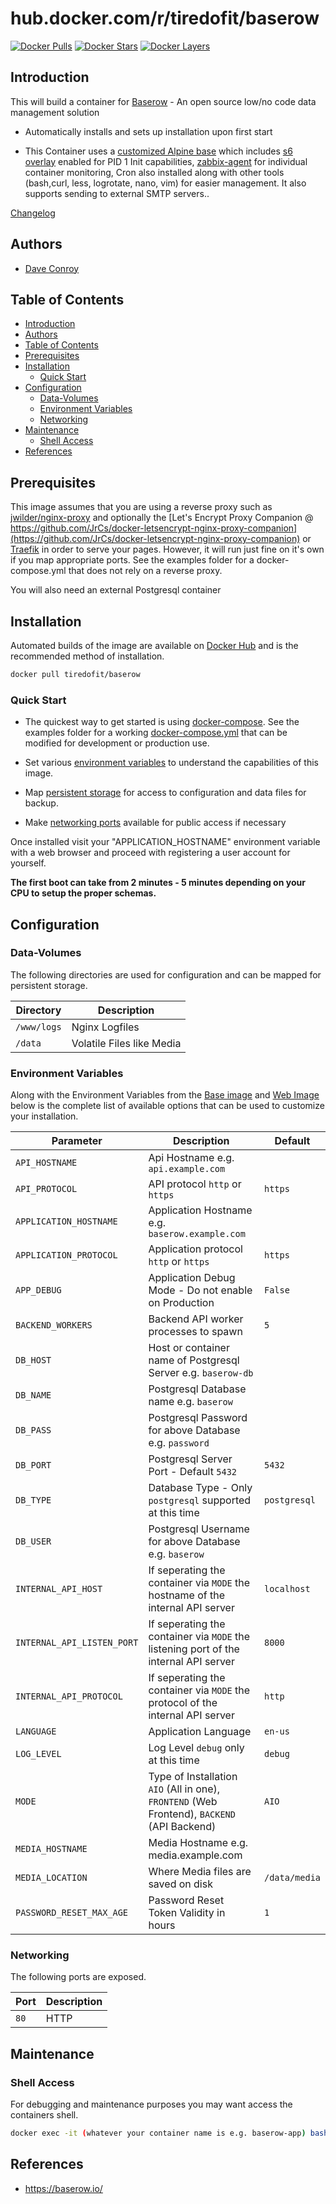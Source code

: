 # hub.docker.com/r/tiredofit/baserow

[![Docker Pulls](https://img.shields.io/docker/pulls/tiredofit/baserow.svg)](https://hub.docker.com/r/tiredofit/baserow)
[![Docker Stars](https://img.shields.io/docker/stars/tiredofit/baserow.svg)](https://hub.docker.com/r/tiredofit/baserow)
[![Docker Layers](https://images.microbadger.com/badges/image/tiredofit/baserow.svg)](https://microbadger.com/images/tiredofit/baserow)

## Introduction

This will build a container for [Baserow](https://baserow.io/) - An open source low/no code data management solution

* Automatically installs and sets up installation upon first start

* This Container uses a [customized Alpine base](https://hub.docker.com/r/tiredofit/alpine) which includes [s6 overlay](https://github.com/just-containers/s6-overlay) enabled for PID 1 Init capabilities, [zabbix-agent](https://zabbix.org) for individual container monitoring, Cron also installed along with other tools (bash,curl, less, logrotate, nano, vim) for easier management. It also supports sending to external SMTP servers..

[Changelog](CHANGELOG.md)

## Authors

- [Dave Conroy](https://github.com/tiredofit)

## Table of Contents


- [Introduction](#introduction)
- [Authors](#authors)
- [Table of Contents](#table-of-contents)
- [Prerequisites](#prerequisites)
- [Installation](#installation)
  - [Quick Start](#quick-start)
- [Configuration](#configuration)
  - [Data-Volumes](#data-volumes)
  - [Environment Variables](#environment-variables)
  - [Networking](#networking)
- [Maintenance](#maintenance)
  - [Shell Access](#shell-access)
- [References](#references)

## Prerequisites

This image assumes that you are using a reverse proxy such as
[jwilder/nginx-proxy](https://github.com/jwilder/nginx-proxy) and optionally the [Let's Encrypt Proxy
Companion @
https://github.com/JrCs/docker-letsencrypt-nginx-proxy-companion](https://github.com/JrCs/docker-letsencrypt-nginx-proxy-companion)
or [Traefik](https://github.com/tiredofit/docker-traefik) in order to serve your pages. However, it will run just fine on it's own if you map appropriate ports. See the examples folder for a docker-compose.yml that does not rely on a reverse proxy.

You will also need an external Postgresql container

## Installation

Automated builds of the image are available on [Docker Hub](https://hub.docker.com/r/tiredofit/baserow) and is the recommended method of installation.

```bash
docker pull tiredofit/baserow
```

### Quick Start

* The quickest way to get started is using [docker-compose](https://docs.docker.com/compose/). See the examples folder for a working [docker-compose.yml](examples/docker-compose.yml) that can be modified for development or production use.

* Set various [environment variables](#environment-variables) to understand the capabilities of this image.
* Map [persistent storage](#data-volumes) for access to configuration and data files for backup.
* Make [networking ports](#networking) available for public access if necessary

Once installed visit your "APPLICATION_HOSTNAME" environment variable with a web browser and proceed with registering a user account for yourself.

**The first boot can take from 2 minutes - 5 minutes depending on your CPU to setup the proper schemas.**



## Configuration

### Data-Volumes

The following directories are used for configuration and can be mapped for persistent storage.

| Directory   | Description               |
| ----------- | ------------------------- |
| `/www/logs` | Nginx Logfiles            |
| `/data`     | Volatile Files like Media |
### Environment Variables

Along with the Environment Variables from the [Base image](https://hub.docker.com/r/tiredofit/alpine) and [Web Image](https://hub.docker.com/r/tiredofit/nginx) below is the complete list of available options that can be used to customize your installation.


| Parameter                  | Description                                                                                 | Default       |
| -------------------------- | ------------------------------------------------------------------------------------------- | ------------- |
| `API_HOSTNAME`             | Api Hostname e.g. `api.example.com`                                                         |               |
| `API_PROTOCOL`             | API protocol `http` or `https`                                                              | `https`       |
| `APPLICATION_HOSTNAME`     | Application Hostname e.g. `baserow.example.com`                                             |               |
| `APPLICATION_PROTOCOL`     | Application protocol `http` or `https`                                                      | `https`       |
| `APP_DEBUG`                | Application Debug Mode - Do not enable on Production                                        | `False`       |
| `BACKEND_WORKERS`          | Backend API worker processes to spawn                                                       | `5`           |
| `DB_HOST`                  | Host or container name of Postgresql Server e.g. `baserow-db`                               |               |
| `DB_NAME`                  | Postgresql Database name e.g. `baserow`                                                     |               |
| `DB_PASS`                  | Postgresql Password for above Database e.g. `password`                                      |               |
| `DB_PORT`                  | Postgresql Server Port - Default `5432`                                                     | `5432`        |
| `DB_TYPE`                  | Database Type - Only `postgresql` supported at this time                                    | `postgresql`  |
| `DB_USER`                  | Postgresql Username for above Database e.g. `baserow`                                       |               |
| `INTERNAL_API_HOST`        | If seperating the container via `MODE` the hostname of the internal API server              | `localhost`   |
| `INTERNAL_API_LISTEN_PORT` | If seperating the container via `MODE` the listening port of the internal API server        | `8000`        |
| `INTERNAL_API_PROTOCOL`    | If seperating the container via `MODE` the protocol of the internal API server              | `http`        |
| `LANGUAGE`                 | Application Language                                                                        | `en-us`       |
| `LOG_LEVEL`                | Log Level `debug` only at this time                                                         | `debug`       |
| `MODE`                     | Type of Installation `AIO` (All in one), `FRONTEND` (Web Frontend), `BACKEND` (API Backend) | `AIO`         |
| `MEDIA_HOSTNAME`           | Media Hostname e.g. media.example.com                                                       |               |
| `MEDIA_LOCATION`           | Where Media files are saved on disk                                                         | `/data/media` |
| `PASSWORD_RESET_MAX_AGE`   | Password Reset Token Validity in hours                                                      | `1`           |

### Networking

The following ports are exposed.

| Port | Description |
| ---- | ----------- |
| `80` | HTTP        |


## Maintenance

### Shell Access

For debugging and maintenance purposes you may want access the containers shell.

```bash
docker exec -it (whatever your container name is e.g. baserow-app) bash
```

## References

* <https://baserow.io/>
